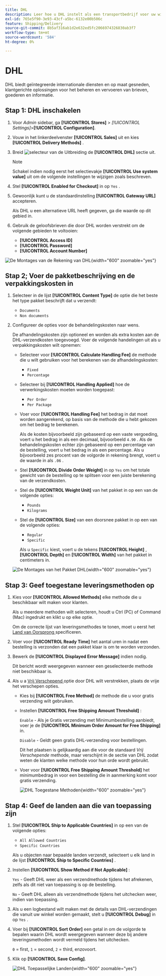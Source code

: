 ```yaml
---
title: DHL
description: Leer hoe u DHL instelt als een transportbedrijf voor uw winkel.
exl-id: 765e5f90-3e93-43cf-a5bc-6132e00b506c
feature: Shipping/Delivery
source-git-commit: 8b5af316ab1d2e632ed5fc2066974326830ab3f7
workflow-type: tm+mt
source-wordcount: '584'
ht-degree: 0%

---
```


# DHL

DHL biedt geïntegreerde internationale diensten en op maat gesneden, klantgerichte oplossingen voor het beheren en vervoeren van brieven, goederen en informatie.

## Stap 1: DHL inschakelen

1. Voor _Admin_ sidebar, ga **[!UICONTROL Stores]** > _[!UICONTROL Settings]_>**[!UICONTROL Configuration]**.

1. Vouw in het linkerdeelvenster **[!UICONTROL Sales]** uit en kies **[!UICONTROL Delivery Methods]** .

1. Breid ![ selecteur van de Uitbreiding ](../assets/icon-display-expand.png) de **[!UICONTROL DHL]** sectie uit.

   >[!NOTE]
   >
   >Schakel indien nodig eerst het selectievakje **[!UICONTROL Use system value]** uit om de volgende instellingen te wijzigen zoals beschreven.

1. Stel **[!UICONTROL Enabled for Checkout]** in op `Yes` .

1. Gewoonlijk kunt u de standaardinstelling **[!UICONTROL Gateway URL]** accepteren.

   Als DHL u een alternatieve URL heeft gegeven, ga die waarde op dit gebied in.

1. Gebruik de geloofsbrieven die door DHL worden verstrekt om de volgende gebieden te voltooien:

   - **[!UICONTROL Access ID]**
   - **[!UICONTROL Password]**
   - **[!UICONTROL Account Number]**

![ De Montages van de Rekening van DHL ](../configuration-reference/sales/assets/delivery-methods-dhl-account-settings.png){width="600" zoomable="yes"}

## Stap 2; Voer de pakketbeschrijving en de verpakkingskosten in

1. Selecteer in de lijst **[!UICONTROL Content Type]** de optie die het beste het type pakket beschrijft dat u verzendt:

   - `Documents`
   - `Non documents`

1. Configureer de opties voor de behandelingskosten naar wens.

   De afhandelingskosten zijn optioneel en worden als extra kosten aan de DHL-verzendkosten toegevoegd. Voer de volgende handelingen uit als u verpakkingskosten wilt opnemen:

   - Selecteer voor **[!UICONTROL Calculate Handling Fee]** de methode die u wilt gebruiken voor het berekenen van de afhandelingskosten:

      - `Fixed`
      - `Percentage`

   - Selecteer bij **[!UICONTROL Handling Applied]** hoe de verwerkingskosten moeten worden toegepast:

      - `Per Order`
      - `Per Package`

   - Voer voor **[!UICONTROL Handling Fee]** het bedrag in dat moet worden aangerekend, op basis van de methode die u hebt gekozen om het bedrag te berekenen.

     Als de kosten bijvoorbeeld zijn gebaseerd op een vaste vergoeding, voert u het bedrag in als een decimaal, bijvoorbeeld `4.90` . Als de behandelingskosten echter zijn gebaseerd op een percentage van de bestelling, voert u het bedrag in als een percentage. Als u bijvoorbeeld zes procent van de volgorde in rekening brengt, voert u de waarde in als `.06` .

   - Stel **[!UICONTROL Divide Order Weight]** in op `Yes` om het totale gewicht van de bestelling op te splitsen voor een juiste berekening van de verzendkosten.

   - Stel de **[!UICONTROL Weight Unit]** van het pakket in op een van de volgende opties:

      - `Pounds`
      - `Kilograms`

   - Stel de **[!UICONTROL Size]** van een doorsnee pakket in op een van de volgende opties:

      - `Regular`
      - `Specific`

     Als u `Specific` kiest, voert u de tekens **[!UICONTROL Height]** , **[!UICONTROL Depth]** en **[!UICONTROL Width]** van het pakket in centimeters in.

   ![ De Montages van het Pakket DHL ](../configuration-reference/sales/assets/delivery-methods-dhl-package-settings.png){width="600" zoomable="yes"}

## Stap 3: Geef toegestane leveringsmethoden op

1. Kies voor **[!UICONTROL Allowed Methods]** elke methode die u beschikbaar wilt maken voor klanten.

   Als u meerdere methoden wilt selecteren, houdt u Ctrl (PC) of Command (Mac) ingedrukt en klikt u op elke optie.

   Om de correcte lijst van leveringsmethodes te tonen, moet u eerst het [ Land van Oorsprong ](../configuration-reference/sales/shipping-settings.md) specificeren.

1. Voer voor **[!UICONTROL Ready Time]** het aantal uren in nadat een bestelling is verzonden dat een pakket klaar is om te worden verzonden.

1. Bewerk de **[!UICONTROL Displayed Error Message]** indien nodig.

   Dit bericht wordt weergegeven wanneer een geselecteerde methode niet beschikbaar is.

1. Als u a [ Vrij Verschepend ](shipping-free.md) optie door DHL wilt verstrekken, plaats de vrije het verschepen opties.

   - Kies bij **[!UICONTROL Free Method]** de methode die u voor gratis verzending wilt gebruiken.

   - Instellen **[!UICONTROL Free Shipping Amount Threshold]** :

     `Enable` - Als je Gratis verzending met Minimumbestelling aanbiedt, voer je de **[!UICONTROL Minimum Order Amount for Free Shipping]** in.

     `Disable` - Geldt geen gratis DHL-verzending voor bestellingen.

     Dit het plaatsen is gelijkaardig aan die voor de standaard _Vrij Verschepende_ methode, maar verschijnt in de sectie van DHL zodat weten de klanten welke methode voor hun orde wordt gebruikt.

   - Voer voor **[!UICONTROL Free Shipping Amount Threshold]** het minimumbedrag in voor een bestelling die in aanmerking komt voor gratis verzending.

     ![ DHL Toegestane Methoden ](../configuration-reference/sales/assets/delivery-methods-dhl-allowed-methods.png){width="600" zoomable="yes"}

## Stap 4: Geef de landen aan die van toepassing zijn

1. Stel **[!UICONTROL Ship to Applicable Countries]** in op een van de volgende opties:

   - `All Allowed Countries`
   - `Specific Countries`

   Als u objecten naar bepaalde landen verzendt, selecteert u elk land in de lijst **[!UICONTROL Ship to Specific Countries]** .

1. Instellen **[!UICONTROL Show Method if Not Applicable]** :

   `Yes` - Geeft DHL weer als een verzendmethode tijdens het afrekenen, zelfs als dit niet van toepassing is op de bestelling.

   `No` - Geeft DHL alleen als verzendmethode tijdens het uitchecken weer, indien van toepassing.

1. Als u een logbestand wilt maken met de details van DHL-verzendingen die vanuit uw winkel worden gemaakt, stelt u **[!UICONTROL Debug]** in op `Yes` .

1. Voer bij **[!UICONTROL Sort Order]** een getal in om de volgorde te bepalen waarin DHL wordt weergegeven wanneer deze bij andere leveringsmethoden wordt vermeld tijdens het uitchecken.

   `0` = first, `1` = second, `2` = third, enzovoort.

1. Klik op **[!UICONTROL Save Config]**.

   ![ DHL Toepasselijke Landen ](../configuration-reference/sales/assets/delivery-methods-dhl-applicable-countries.png){width="600" zoomable="yes"}
